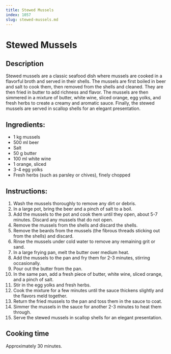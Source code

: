 ```yaml
---
title: Stewed Mussels
index: 1057
slug: stewed-mussels.md
---
```


# Stewed Mussels

## Description
Stewed mussels are a classic seafood dish where mussels are cooked in a flavorful broth and served in their shells. The mussels are first boiled in beer and salt to cook them, then removed from the shells and cleaned. They are then fried in butter to add richness and flavor. The mussels are then simmered in a mixture of butter, white wine, sliced orange, egg yolks, and fresh herbs to create a creamy and aromatic sauce. Finally, the stewed mussels are served in scallop shells for an elegant presentation.

## Ingredients:
- 1 kg mussels
- 500 ml beer
- Salt
- 50 g butter
- 100 ml white wine
- 1 orange, sliced
- 3-4 egg yolks
- Fresh herbs (such as parsley or chives), finely chopped

## Instructions:
1. Wash the mussels thoroughly to remove any dirt or debris.
2. In a large pot, bring the beer and a pinch of salt to a boil.
3. Add the mussels to the pot and cook them until they open, about 5-7 minutes. Discard any mussels that do not open.
4. Remove the mussels from the shells and discard the shells.
5. Remove the beards from the mussels (the fibrous threads sticking out from the shells) and discard.
6. Rinse the mussels under cold water to remove any remaining grit or sand.
7. In a large frying pan, melt the butter over medium heat.
8. Add the mussels to the pan and fry them for 2-3 minutes, stirring occasionally.
9. Pour out the butter from the pan.
10. In the same pan, add a fresh piece of butter, white wine, sliced orange, and a pinch of salt.
11. Stir in the egg yolks and fresh herbs.
12. Cook the mixture for a few minutes until the sauce thickens slightly and the flavors meld together.
13. Return the fried mussels to the pan and toss them in the sauce to coat.
14. Simmer the mussels in the sauce for another 2-3 minutes to heat them through.
15. Serve the stewed mussels in scallop shells for an elegant presentation.

## Cooking time
Approximately 30 minutes.